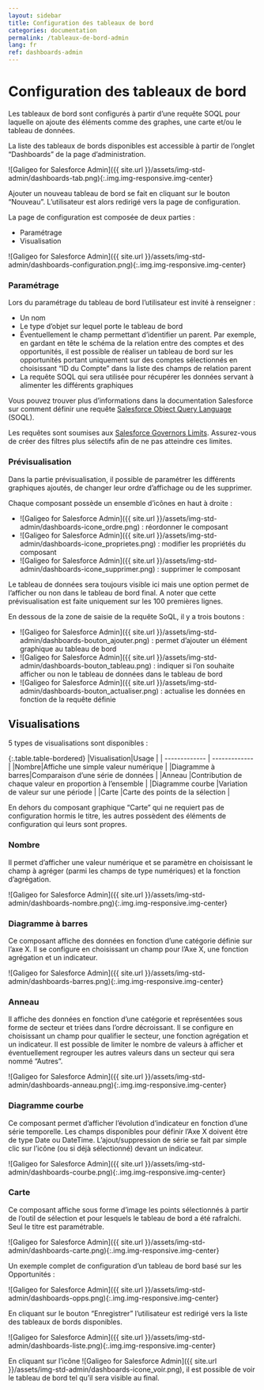 ```yaml
---
layout: sidebar
title: Configuration des tableaux de bord
categories: documentation
permalink: /tableaux-de-bord-admin
lang: fr
ref: dashboards-admin
---
```


# Configuration des tableaux de bord

Les tableaux de bord sont configurés à partir d’une requête SOQL pour laquelle on ajoute des éléments comme des graphes, une carte et/ou le tableau de données.

La liste des tableaux de bords disponibles est accessible à partir de l’onglet “Dashboards” de la page d’administration.

![Galigeo for Salesforce Admin]({{ site.url }}/assets/img-std-admin/dashboards-tab.png){:.img.img-responsive.img-center}

Ajouter un nouveau tableau de bord se fait en cliquant sur le bouton “Nouveau”. L’utilisateur est alors redirigé vers la page de configuration.

La page de configuration est composée de deux parties :

- Paramétrage
- Visualisation

![Galigeo for Salesforce Admin]({{ site.url }}/assets/img-std-admin/dashboards-configuration.png){:.img.img-responsive.img-center}

### Paramétrage

Lors du paramétrage du tableau de bord l’utilisateur est invité à renseigner :

- Un nom
- Le type d’objet sur lequel porte le tableau de bord
- Éventuellement le champ permettant d’identifier un parent. Par exemple, en gardant en tête le schéma de la relation entre des comptes et des opportunités, il est possible de réaliser un tableau de bord sur les opportunités portant uniquement sur des comptes sélectionnés en choisissant “ID du Compte” dans la liste des champs de relation parent
- La requête SOQL qui sera utilisée pour récupérer les données servant à alimenter les différents graphiques

Vous pouvez trouver plus d’informations dans la documentation Salesforce sur comment définir une requête [Salesforce Object Query Language](https://developer.salesforce.com/docs/atlas.en-us.soql_sosl.meta/soql_sosl/) (SOQL).

<div class="alert alert-warning" role="alert">Les requêtes sont soumises aux <a href="https://developer.salesforce.com/docs/atlas.en-us.apexcode.meta/apexcode/apex_limits_intro.htm">Salesforce Governors Limits</a>. Assurez-vous de créer des filtres plus sélectifs afin de ne pas atteindre ces limites.</div>

### Prévisualisation

Dans la partie prévisualisation, il possible de paramétrer les différents graphiques ajoutés, de changer leur ordre d’affichage ou de les supprimer.

Chaque composant possède un ensemble d’icônes en haut à droite :

- ![Galigeo for Salesforce Admin]({{ site.url }}/assets/img-std-admin/dashboards-icone_ordre.png) : réordonner le composant
- ![Galigeo for Salesforce Admin]({{ site.url }}/assets/img-std-admin/dashboards-icone_proprietes.png) : modifier les propriétés du composant
- ![Galigeo for Salesforce Admin]({{ site.url }}/assets/img-std-admin/dashboards-icone_supprimer.png) : supprimer le composant

Le tableau de données sera toujours visible ici mais une option permet de l’afficher ou non dans le tableau de bord final.
A noter que cette prévisualisation est faite uniquement sur les 100 premières lignes.

En dessous de la zone de saisie de la requête SoQL, il y a trois boutons :

- ![Galigeo for Salesforce Admin]({{ site.url }}/assets/img-std-admin/dashboards-bouton_ajouter.png) : permet d’ajouter un élément graphique au tableau de bord
- ![Galigeo for Salesforce Admin]({{ site.url }}/assets/img-std-admin/dashboards-bouton_tableau.png) : indiquer si l’on souhaite afficher ou non le tableau de données dans le tableau de bord
- ![Galigeo for Salesforce Admin]({{ site.url }}/assets/img-std-admin/dashboards-bouton_actualiser.png) : actualise les données en fonction de la requête définie

## Visualisations

5 types de visualisations sont disponibles :

{:.table.table-bordered}
|Visualisation|Usage |
| ------------- | ------------- |
|Nombre|Affiche une simple valeur numérique |
|Diagramme à barres|Comparaison d’une série de données |
|Anneau |Contribution de chaque valeur en proportion à l’ensemble |
|Diagramme courbe |Variation de valeur sur une période |
|Carte |Carte des points de la sélection |

En dehors du composant graphique “Carte” qui ne requiert pas de configuration hormis le titre, les autres possèdent des éléments de configuration qui leurs sont propres.

### Nombre

Il permet d’afficher une valeur numérique et se paramètre en choisissant le champ à agréger (parmi les champs de type numériques) et la fonction d’agrégation.

![Galigeo for Salesforce Admin]({{ site.url }}/assets/img-std-admin/dashboards-nombre.png){:.img.img-responsive.img-center}

### Diagramme à barres

Ce composant affiche des données en fonction d’une catégorie définie sur l’axe X. Il se configure en choisissant un champ pour l’Axe X, une fonction agrégation et un indicateur.

![Galigeo for Salesforce Admin]({{ site.url }}/assets/img-std-admin/dashboards-barres.png){:.img.img-responsive.img-center}

### Anneau

Il affiche des données en fonction d’une catégorie et représentées sous forme de secteur et triées dans l’ordre décroissant.
Il se configure en choisissant un champ pour qualifier le secteur, une fonction agrégation et un indicateur.
Il est possible de limiter le nombre de valeurs à afficher et éventuellement regrouper les autres valeurs dans un secteur qui sera nommé “Autres”.

![Galigeo for Salesforce Admin]({{ site.url }}/assets/img-std-admin/dashboards-anneau.png){:.img.img-responsive.img-center}

### Diagramme courbe

Ce composant permet d’afficher l’évolution d’indicateur en fonction d’une série temporelle.
Les champs disponibles pour définir l’Axe X doivent être de type Date ou DateTime.
L’ajout/suppression de série se fait par simple clic sur l’icône (ou si déjà sélectionné) devant un indicateur.

![Galigeo for Salesforce Admin]({{ site.url }}/assets/img-std-admin/dashboards-courbe.png){:.img.img-responsive.img-center}

### Carte

Ce composant affiche sous forme d’image les points sélectionnés à partir de l’outil de sélection et pour lesquels le tableau de bord a été rafraîchi. Seul le titre est paramétrable.

![Galigeo for Salesforce Admin]({{ site.url }}/assets/img-std-admin/dashboards-carte.png){:.img.img-responsive.img-center}

Un exemple complet de configuration d’un tableau de bord basé sur les Opportunités :

![Galigeo for Salesforce Admin]({{ site.url }}/assets/img-std-admin/dashboards-opps.png){:.img.img-responsive.img-center}

En cliquant sur le bouton “Enregistrer” l’utilisateur est redirigé vers la liste des tableaux de bords disponibles.

![Galigeo for Salesforce Admin]({{ site.url }}/assets/img-std-admin/dashboards-liste.png){:.img.img-responsive.img-center}

En cliquant sur l’icône ![Galigeo for Salesforce Admin]({{ site.url }}/assets/img-std-admin/dashboards-icone_voir.png), il est possible de voir le tableau de bord tel qu’il sera visible au final.